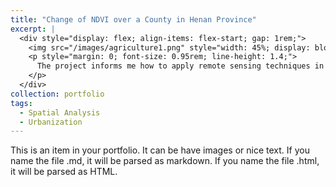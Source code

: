 ```yaml
---
title: "Change of NDVI over a County in Henan Province"
excerpt: |
  <div style="display: flex; align-items: flex-start; gap: 1rem;">
    <img src="/images/agriculture1.png" style="width: 45%; display: block; margin: 0;" />
    <p style="margin: 0; font-size: 0.95rem; line-height: 1.4;">
      The project informs me how to apply remote sensing techniques in application of agriculture in a simple way. It demonstrates how NDVI changes over time and how these can be visualized in GIS workflows.
    </p>
  </div>
collection: portfolio
tags:
  - Spatial Analysis
  - Urbanization
---
```


This is an item in your portfolio. It can be have images or nice text. If you name the file .md, it will be parsed as markdown. If you name the file .html, it will be parsed as HTML. 
